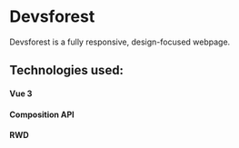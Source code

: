 # Devsforest
Devsforest is a fully responsive, design-focused webpage.  


## Technologies used:
#### Vue 3
#### Composition API
#### RWD
